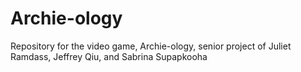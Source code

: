 # Archie-ology
Repository for the video game, Archie-ology, senior project of Juliet Ramdass, Jeffrey Qiu, and Sabrina Supapkooha
